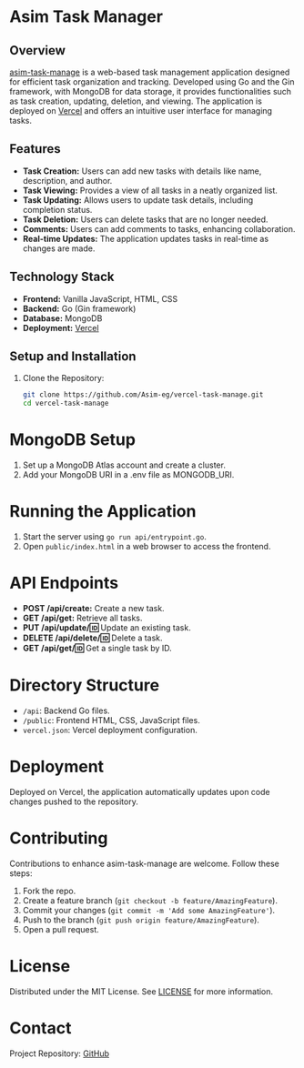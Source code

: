 # Asim Task Manager

## Overview
[asim-task-manage](https://asim-task-manage.vercel.app/) is a web-based task management application designed for efficient task organization and tracking. Developed using Go and the Gin framework, with MongoDB for data storage, it provides functionalities such as task creation, updating, deletion, and viewing. The application is deployed on [Vercel](https://asim-task-manage.vercel.app/) and offers an intuitive user interface for managing tasks.

## Features
- **Task Creation:** Users can add new tasks with details like name, description, and author.
- **Task Viewing:** Provides a view of all tasks in a neatly organized list.
- **Task Updating:** Allows users to update task details, including completion status.
- **Task Deletion:** Users can delete tasks that are no longer needed.
- **Comments:** Users can add comments to tasks, enhancing collaboration.
- **Real-time Updates:** The application updates tasks in real-time as changes are made.

## Technology Stack
- **Frontend:** Vanilla JavaScript, HTML, CSS
- **Backend:** Go (Gin framework)
- **Database:** MongoDB
- **Deployment:** [Vercel](https://asim-task-manage.vercel.app/)

## Setup and Installation
1. Clone the Repository:
   ```bash
   git clone https://github.com/Asim-eg/vercel-task-manage.git
   cd vercel-task-manage
   ```
# MongoDB Setup
1. Set up a MongoDB Atlas account and create a cluster.
2. Add your MongoDB URI in a .env file as MONGODB_URI.

# Running the Application
1. Start the server using `go run api/entrypoint.go`.
2. Open `public/index.html` in a web browser to access the frontend.

# API Endpoints
- **POST /api/create:** Create a new task.
- **GET /api/get:** Retrieve all tasks.
- **PUT /api/update/:id:** Update an existing task.
- **DELETE /api/delete/:id:** Delete a task.
- **GET /api/get/:id:** Get a single task by ID.

# Directory Structure
- `/api`: Backend Go files.
- `/public`: Frontend HTML, CSS, JavaScript files.
- `vercel.json`: Vercel deployment configuration.

# Deployment
Deployed on Vercel, the application automatically updates upon code changes pushed to the repository.

# Contributing
Contributions to enhance asim-task-manage are welcome. Follow these steps:
1. Fork the repo.
2. Create a feature branch (`git checkout -b feature/AmazingFeature`).
3. Commit your changes (`git commit -m 'Add some AmazingFeature'`).
4. Push to the branch (`git push origin feature/AmazingFeature`).
5. Open a pull request.

# License
Distributed under the MIT License. See [LICENSE](https://github.com/Asim-eg/vercel-task-manage/blob/main/LICENSE) for more information.

# Contact
Project Repository: [GitHub](https://github.com/Asim-eg/vercel-task-manage)
